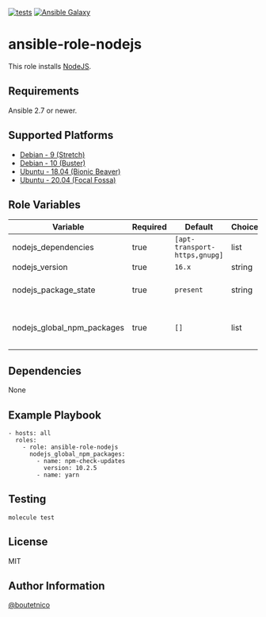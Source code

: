 [![tests](https://github.com/boutetnico/ansible-role-nodejs/workflows/Test%20ansible%20role/badge.svg)](https://github.com/boutetnico/ansible-role-nodejs/actions?query=workflow%3A%22Test+ansible+role%22)
[![Ansible Galaxy](https://img.shields.io/badge/galaxy-boutetnico.nodejs-blue.svg)](https://galaxy.ansible.com/boutetnico/nodejs)

ansible-role-nodejs
===================

This role installs [NodeJS](https://nodejs.org/en/).

Requirements
------------

Ansible 2.7 or newer.

Supported Platforms
-------------------

- [Debian - 9 (Stretch)](https://wiki.debian.org/DebianStretch)
- [Debian - 10 (Buster)](https://wiki.debian.org/DebianBuster)
- [Ubuntu - 18.04 (Bionic Beaver)](http://releases.ubuntu.com/18.04/)
- [Ubuntu - 20.04 (Focal Fossa)](http://releases.ubuntu.com/20.04/)

Role Variables
--------------

| Variable                     | Required | Default                       | Choices   |                                     |
|------------------------------|----------|-------------------------------|-----------|-------------------------------------|
| nodejs_dependencies          | true     | `[apt-transport-https,gnupg]` | list      |                                     |
| nodejs_version               | true     | `16.x`                        | string    |                                     |
| nodejs_package_state         | true     | `present`                     | string    | Use `latest` to upgrade.            |
| nodejs_global_npm_packages   | true     | `[]`                          | list      | Global NPM packages to install.     |

Dependencies
------------

None

Example Playbook
----------------

    - hosts: all
      roles:
        - role: ansible-role-nodejs
          nodejs_global_npm_packages:
            - name: npm-check-updates
              version: 10.2.5
            - name: yarn

Testing
-------

    molecule test

License
-------

MIT

Author Information
------------------

[@boutetnico](https://github.com/boutetnico)
